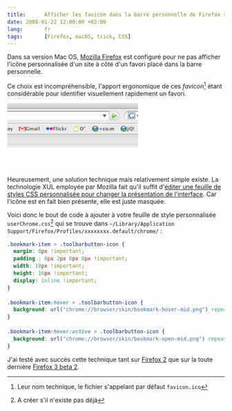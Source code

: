 ```yaml
---
title:      Afficher les favicon dans la barre personnelle de Firefox sous Mac OS
date: 2008-01-22 12:00:00 +02:00
lang:       fr
tags:       [Firefox, macOS, trick, CSS]
---
```


Dans sa version Mac OS, [Mozilla Firefox](http://www.mozilla-europe.org/fr/products/firefox/) est configuré pour ne pas afficher l'icône personnalisée d'un site à côté d'un favori placé dans la barre personnelle.

Ce choix est incompréhensible, l'apport ergonomique de ces *favicon*[^1] étant considérable pour identifier visuellement rapidement un favori.

![](firefox-favicon-barre-personnelle.png "Des favicon dans la barre personnelle de Firefox, même sous Mac")

Heureusement, une solution technique mais relativement simple existe. La technologie XUL employée par Mozilla fait qu'il suffit d'[éditer une feuille de styles CSS personnalisée pour changer la présentation de l'interface](http://www.geckozone.org/forum/viewtopic.php?t=28965). Car l'icône est en fait bien présente, elle est juste masquée.

Voici donc le bout de code à ajouter à votre feuille de style personnalisée `userChrome.css`[^2] qui se trouve dans `~/Library/Application Support/Firefox/Profiles/xxxxxxxx.default/chrome/` :

```css
.bookmark-item > .toolbarbutton-icon {
  margin: 0px !important;
  padding : 0px 2px 0px 0px !important;
  width: 18px !important;
  height: 16px !important;
  display: inline !important;
}

.bookmark-item:hover > .toolbarbutton-icon {
  background: url("chrome://browser/skin/bookmark-hover-mid.png") repeat-x !important;
}

.bookmark-item:hover:active > .toolbarbutton-icon {
  background: url("chrome://browser/skin/bookmark-open-mid.png") repeat-x !important;
}
```

J'ai testé avec succès cette technique tant sur [Firefox 2](http://www.mozilla.com/en-US/firefox/all.html) que sur la toute dernière [Firefox 3 beta 2](http://www.mozilla.com/en-US/firefox/all-beta.html).

[^1]: Leur nom technique, le fichier s'appelant par défaut `favicon.ico`

[^2]: A créer s'il n'existe pas déjà
